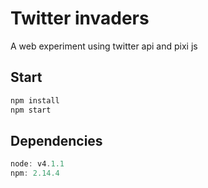 # Twitter invaders
A web experiment using twitter api and pixi js

## Start 

```javascript
npm install
npm start
```

## Dependencies

```javascript
node: v4.1.1
npm: 2.14.4
```

